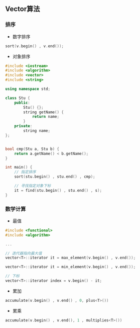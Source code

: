 <!--
 * @Description: 
 * @Version: 1.0
 * @Author: DaLao
 * @Email: dalao_li@163.com
 * @Date: 2021-11-15 21:05:31
 * @LastEditors: dalao
 * @LastEditTime: 2022-03-30 22:04:08
-->

## Vector算法


### 排序

- 数字排序

```c
sort(v.begin() , v.end());
```

- 对象排序

```c++
#include <iostream>
#include <algorithm>
#include <vector>
#include <string>

using namespace std;

class Stu {
	public:
		Stu() {};
		string getName() {
			return name;
		}
	private:
		string name;
};


bool cmp(Stu a, Stu b) {
	return a.getName() < b.getName();
}

int main() {
    // 指定排序
    sort(stu.begin() , stu.end() , cmp);

    // 寻找指定对象下标
    it = find(stu.begin() , stu.end() , s);
}
```


### 数学计算

- 最值

```c
#include <functional>
#include <algorithm>

...

// 迭代器指向最大值
vector<T>::iterator it = max_element(v.begin() , v.end());

vector<T>::iterator it = min_element(v.begin() , v.end());

// 下标
vector<T>::iterator index = v.begin() - it;
```

- 累加

```c
accumulate(v.begin() , v.end() , 0, plus<T>())
```

- 累乘

```c
accumulate(v.begin() , v.end(), 1 , multiplies<T>())
```